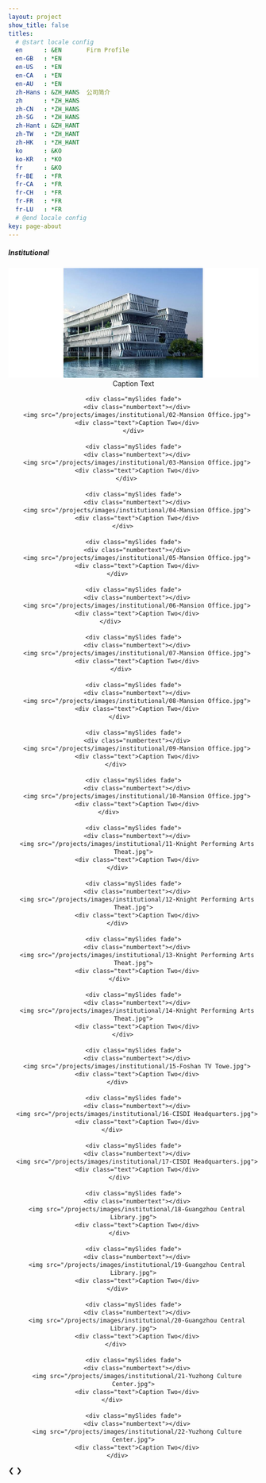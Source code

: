 ```yaml
---
layout: project
show_title: false
titles:
  # @start locale config
  en      : &EN       Firm Profile
  en-GB   : *EN
  en-US   : *EN
  en-CA   : *EN
  en-AU   : *EN
  zh-Hans : &ZH_HANS  公司简介
  zh      : *ZH_HANS
  zh-CN   : *ZH_HANS
  zh-SG   : *ZH_HANS
  zh-Hant : &ZH_HANT
  zh-TW   : *ZH_HANT
  zh-HK   : *ZH_HANT
  ko      : &KO      
  ko-KR   : *KO
  fr      : &KO
  fr-BE   : *FR
  fr-CA   : *FR
  fr-CH   : *FR
  fr-FR   : *FR
  fr-LU   : *FR
  # @end locale config
key: page-about
---
```

##### Institutional

  <div class="slideshow-container">
  <center>
    <div class="mySlides fade">
      <div class="numbertext"></div>
      <img src="/projects/images/institutional/01-SEPU Library.jpg">
      <div class="text">Caption Text</div>
    </div>

    <div class="mySlides fade">
      <div class="numbertext"></div>
      <img src="/projects/images/institutional/02-Mansion Office.jpg">
      <div class="text">Caption Two</div>
    </div>

    <div class="mySlides fade">
      <div class="numbertext"></div>
      <img src="/projects/images/institutional/03-Mansion Office.jpg">
      <div class="text">Caption Two</div>
    </div>    

    <div class="mySlides fade">
      <div class="numbertext"></div>
      <img src="/projects/images/institutional/04-Mansion Office.jpg">
      <div class="text">Caption Two</div>
    </div>      

    <div class="mySlides fade">
      <div class="numbertext"></div>
      <img src="/projects/images/institutional/05-Mansion Office.jpg">
      <div class="text">Caption Two</div>
    </div>         

    <div class="mySlides fade">
      <div class="numbertext"></div>
      <img src="/projects/images/institutional/06-Mansion Office.jpg">
      <div class="text">Caption Two</div>
    </div>             

    <div class="mySlides fade">
      <div class="numbertext"></div>
      <img src="/projects/images/institutional/07-Mansion Office.jpg">
      <div class="text">Caption Two</div>
    </div>       

    <div class="mySlides fade">
      <div class="numbertext"></div>
      <img src="/projects/images/institutional/08-Mansion Office.jpg">
      <div class="text">Caption Two</div>
    </div>        

    <div class="mySlides fade">
      <div class="numbertext"></div>
      <img src="/projects/images/institutional/09-Mansion Office.jpg">
      <div class="text">Caption Two</div>
    </div>          

    <div class="mySlides fade">
      <div class="numbertext"></div>
      <img src="/projects/images/institutional/10-Mansion Office.jpg">
      <div class="text">Caption Two</div>
    </div>              

    <div class="mySlides fade">
      <div class="numbertext"></div>
      <img src="/projects/images/institutional/11-Knight Performing Arts Theat.jpg">
      <div class="text">Caption Two</div>
    </div>         

    <div class="mySlides fade">
      <div class="numbertext"></div>
      <img src="/projects/images/institutional/12-Knight Performing Arts Theat.jpg">
      <div class="text">Caption Two</div>
    </div>         

    <div class="mySlides fade">
      <div class="numbertext"></div>
      <img src="/projects/images/institutional/13-Knight Performing Arts Theat.jpg">
      <div class="text">Caption Two</div>
    </div>        

    <div class="mySlides fade">
      <div class="numbertext"></div>
      <img src="/projects/images/institutional/14-Knight Performing Arts Theat.jpg">
      <div class="text">Caption Two</div>
    </div>      

    <div class="mySlides fade">
      <div class="numbertext"></div>
      <img src="/projects/images/institutional/15-Foshan TV Towe.jpg">
      <div class="text">Caption Two</div>
    </div>         

    <div class="mySlides fade">
      <div class="numbertext"></div>
      <img src="/projects/images/institutional/16-CISDI Headquarters.jpg">
      <div class="text">Caption Two</div>
    </div>            

    <div class="mySlides fade">
      <div class="numbertext"></div>
      <img src="/projects/images/institutional/17-CISDI Headquarters.jpg">
      <div class="text">Caption Two</div>
    </div>        

    <div class="mySlides fade">
      <div class="numbertext"></div>
      <img src="/projects/images/institutional/18-Guangzhou Central Library.jpg">
      <div class="text">Caption Two</div>
    </div>        

    <div class="mySlides fade">
      <div class="numbertext"></div>
      <img src="/projects/images/institutional/19-Guangzhou Central Library.jpg">
      <div class="text">Caption Two</div>
    </div>         

    <div class="mySlides fade">
      <div class="numbertext"></div>
      <img src="/projects/images/institutional/20-Guangzhou Central Library.jpg">
      <div class="text">Caption Two</div>
    </div>          

    <div class="mySlides fade">
      <div class="numbertext"></div>
      <img src="/projects/images/institutional/21-Yuzhong Culture Center.jpg">
      <div class="text">Caption Two</div>
    </div>            

    <div class="mySlides fade">
      <div class="numbertext"></div>
      <img src="/projects/images/institutional/22-Yuzhong Culture Center.jpg">
      <div class="text">Caption Two</div>
    </div>         

  </center>
  <a class="prev" onclick="plusSlides(-1)">&#10094;</a>
  <a class="next" onclick="plusSlides(1)">&#10095;</a>

  </div>
  <br>

  <div style="text-align:center">
    
  </div>

  <script>
  var slideIndex = 1;
  showSlides(slideIndex);

  function plusSlides(n) {
    showSlides(slideIndex += n);
  }

  function currentSlide(n) {
    showSlides(slideIndex = n);
  }

  function showSlides(n) {
    var i;
    var slides = document.getElementsByClassName("mySlides");
    var dots = document.getElementsByClassName("dot");
    if (n > slides.length) {slideIndex = 1}    
    if (n < 1) {slideIndex = slides.length}
    for (i = 0; i < slides.length; i++) {
        slides[i].style.display = "none";  
    }
    for (i = 0; i < dots.length; i++) {
        dots[i].className = dots[i].className.replace(" active", "");
    }
    slides[slideIndex-1].style.display = "block";  
    dots[slideIndex-1].className += " active";
  }
  </script>

